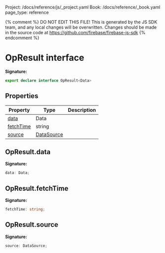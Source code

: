 Project: /docs/reference/js/_project.yaml
Book: /docs/reference/_book.yaml
page_type: reference

{% comment %}
DO NOT EDIT THIS FILE!
This is generated by the JS SDK team, and any local changes will be
overwritten. Changes should be made in the source code at
https://github.com/firebase/firebase-js-sdk
{% endcomment %}

# OpResult interface
<b>Signature:</b>

```typescript
export declare interface OpResult<Data> 
```

## Properties

|  Property | Type | Description |
|  --- | --- | --- |
|  [data](./data-connect.opresult.md#opresultdata) | Data |  |
|  [fetchTime](./data-connect.opresult.md#opresultfetchtime) | string |  |
|  [source](./data-connect.opresult.md#opresultsource) | [DataSource](./data-connect.md#datasource) |  |

## OpResult.data

<b>Signature:</b>

```typescript
data: Data;
```

## OpResult.fetchTime

<b>Signature:</b>

```typescript
fetchTime: string;
```

## OpResult.source

<b>Signature:</b>

```typescript
source: DataSource;
```
